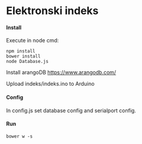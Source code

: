 # Elektronski indeks

#### Install
Execute in node cmd:
```
npm install
bower install
node Database.js
```
Install arangoDB https://www.arangodb.com/

Upload indeks/indeks.ino to Arduino

#### Config

In config.js set database config and serialport config.

#### Run
```
bower w -s
```
